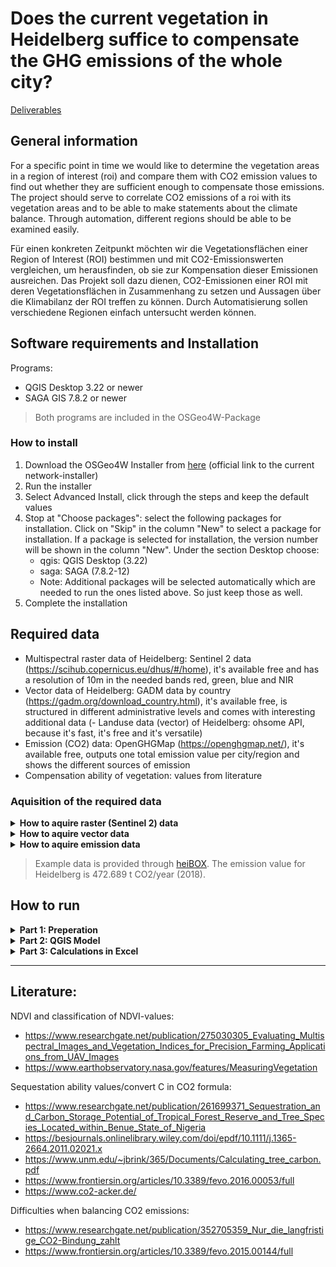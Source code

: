 # Does the current vegetation in Heidelberg suffice to compensate the GHG emissions of the whole city?

<a href="https://github.com/fossgis2122/home/blob/e5aa74674c3a5d00ed566d79ccd8507bb6f41c33/docs/project_deliverables.md">Deliverables</a>

## General information

For a specific point in time we would like to determine the vegetation areas in a region of interest (roi) and compare them with CO2 emission values to find out whether they are sufficient enough to compensate those emissions. The project should serve to correlate CO2 emissions of a roi with its vegetation areas and to be able to make statements about the climate balance. Through automation, different regions should be able to be examined easily.

Für einen konkreten Zeitpunkt möchten wir die Vegetationsflächen einer Region of Interest (ROI) bestimmen und mit CO2-Emissionswerten vergleichen, um herausfinden, ob sie zur Kompensation dieser Emissionen ausreichen. Das Projekt soll dazu dienen, CO2-Emissionen einer ROI mit deren Vegetationsflächen in Zusammenhang zu setzen und Aussagen über die Klimabilanz der ROI treffen zu können. Durch Automatisierung sollen verschiedene Regionen einfach untersucht werden können.

## Software requirements and Installation

Programs:
- QGIS Desktop 3.22 or newer
- SAGA GIS 7.8.2 or newer
> Both programs are included in the OSGeo4W-Package

### How to install

1. Download the OSGeo4W Installer from <a href="http://download.osgeo.org/osgeo4w/v2/osgeo4w-setup.exe">here</a> (official link to the current network-installer)
2. Run the installer
3. Select Advanced Install, click through the steps and keep the default values
4. Stop at "Choose packages": select the following packages for installation. Click on "Skip" in the column "New" to select a package for installation. If a package is selected for installation, the version number will be shown in the column "New". Under the section Desktop choose:
    - qgis: QGIS Desktop (3.22)
    - saga: SAGA (7.8.2-12)
    - Note: Additional packages will be selected automatically which are needed to run the ones listed above. So just keep those as well.
5. Complete the installation

## Required data

- Multispectral raster data of Heidelberg: Sentinel 2 data (https://scihub.copernicus.eu/dhus/#/home), it's available free and has a resolution of 10m in the needed bands red, green, blue and NIR 
- Vector data of Heidelberg: GADM data by country (https://gadm.org/download_country.html), it's available free, is structured in different administrative levels and comes with interesting additional data
(- Landuse data (vector) of Heidelberg: ohsome API, because it's fast, it's free and it's versatile)
- Emission (CO2) data: OpenGHGMap (https://openghgmap.net/), it's available free, outputs one total emission value per city/region and shows the different sources of emission
- Compensation ability of vegetation: values from literature 

### Aquisition of the required data

<details>
   <summary><b>How to aquire raster (Sentinel 2) data</b></summary>
<br/>
    
1. Navigate to <a href="https://scihub.copernicus.eu/dhus/#/self-registration">Copernicus Open Access Hub by ESA registration form</a> and set up an account
2. Log in on <a href="https://scihub.copernicus.eu/dhus/#/home">Copernicus Open Access Hub</a>. Without logging in you cannot download the required data
3. Specify search area in the map with right-click (move map with left-click and zoom in with mouse wheel)
4. Click on the three stripes left in the search box to open the advanced search (upper left corner of screen)
5. Select Sentinel 2 and put following statement in the box for the cloud cover: [0 TO 10]
6. If you want to search for data in a specific time period, put the required dates in "sensing period"
7. Click on the search button (upper right of search box) and wait until results are displayed
8. Search for an image with full extent (no black parts) and minimal cloud cover
9. Hover over the entry and click on the eye icon ("View product details")
10. Check in the quick look window if the data seems suitable
<br/><br/>
    > If the images you are looking for are offline, you can add them to your cart. Go to your cart (upper left next to the three stripes) and click on download (hover over entry and click on the download icon). It should say that downloading offline products is not possible. At this time, there should appear a clock icon next to the "Offline" text which says either "pending" or "running". Click on the same download button again and it should state that the offline product retrieval is initiated. At this point you did everything the right way. If you encouter problems try again following this manual. 
<br/><br/>
    > After a while (up to one hour) the datasets will be available to download for three days. Proceed to the next steps to download the data:
11. In the Inspector, navigate to GRANULE/*Name of data*/IMG_DATA/R10m/ and download the two files "...B04..." & "...B08..." (both .jp2)
12. When downloaded, put the two files in a folder "data" and move the folder to the location of the scripts of this project (take a look at <a href="data_structure.png">data_structure.png</a> for reference)
   
</details>

<details>
   <summary><b>How to aquire vector data</b></summary>
<br/>

1. Navigate to <a href="https://gadm.org/download_country.html">GADM data by country</a>, select Germany and download the Geopackage
2. When downloaded, unzip the ZIP-file and move the Geopackage to the folder where the other data of this project is located (<a href="data_structure.png">data_structure.png</a>)

</details>

<details>
   <summary><b>How to aquire emission data</b></summary>
<br/>

1. Navigate to <a href="https://openghgmap.net/">OpenGHGmap</a> and wait until the data is loaded (coloring the base map)
2. Specify the search area by zooming in with the mouse wheel
3. Click on the three stripes to open the menue (upper right corner)
4. Click on Counties (lvl=6)
5. Hover over the region you want to see data from and write down the red value
6. Alternatively you can click on "About" on the right side and download the "allcountries.geojson.zip", but this is not required

</details>

> Example data is provided through <a href="https://heibox.uni-heidelberg.de/d/b6f83521a8ec4ee5b2f6/">heiBOX</a>. The emission value for Heidelberg is 472.689 t CO2/year (2018).

## How to run

<details>
   <summary><b>Part 1: Preperation</b></summary>
<br/>
    
1. Open the OSGeo4W Shell and navigate to the folder where the scripts are located (<a href="data_structure.png">data_structure.png</a>)
2. Execute the script "roi_extractor.bat"
3. You immediately are required to enter the roi. Any name of a city or town should work, for additional information you should look into the gadm36_DEU.gpkg and search under column "Name_3" for the exact name of your roi (try e.g. Heidelberg, Karlsruhe, Speyer or Gaggenau) - it has to be in the extent of the Sentinel-2 raster images!
5. The outlines of the roi are now saved as a shapefile in the "./data" folder

</details>

<details>
   <summary><b>Part 2: QGIS Model</b></summary>
<br/>

1. Open QGIS and navigate to the folder where the scripts are located (<a href="data_structure.png">data_structure.png</a>) and double-click on the model "TRNK_Model" to run it
3. Put in all required data:
    - CRS: leave the default setting (we recommend using EPSG:25832 in Germany)
    - the color definition file is "colors.txt" in your "./data" folder
    - the raster bands are the two from the "./data" folder with "B04" and "B08" in their names
    - the vector data input "roi" is the output from the script "roi_extractor.bat", so it should be the shapefile in the "./data" folder named as your input for your roi
    - it's not important where the output files are exported to, you just should find them easily afterwards (mind the recommendations)
4. Uncheck both check boxes
5. Run the model (takes up to 1 min depending on your PC)
6. It outputs one image and one Excel file at the locations you specified as output folders

</details>

<details>
   <summary><b>Part 3: Calculations in Excel</b></summary>
<br/>

1. Open the Excel file
2. Copy the values from the third column (no title)
3. Navigate to the folder where the scripts are located (<a href="data_structure.png">data_structure.png</a>) and open "TRNK_Excel.xls"
4. Paste the values in the column "HERE (m²)"
5. All following values should be automatically calculated
6. Now put in the emission value from <a href="https://openghgmap.net/">OpenGHGmap</a> in the marked cell under "Emission value (CO2/year)"
7. The result should be calculated and a message should be displayed whether the vegetation suffices to compensate the CO2 emissions of you roi.

> **Congratulations, you completed this analysis!**

</details>

---
## Literature:

NDVI and classification of NDVI-values:
- https://www.researchgate.net/publication/275030305_Evaluating_Multispectral_Images_and_Vegetation_Indices_for_Precision_Farming_Applications_from_UAV_Images
- https://www.earthobservatory.nasa.gov/features/MeasuringVegetation

Sequestation ability values/convert C in CO2 formula:
- https://www.researchgate.net/publication/261699371_Sequestration_and_Carbon_Storage_Potential_of_Tropical_Forest_Reserve_and_Tree_Species_Located_within_Benue_State_of_Nigeria
- https://besjournals.onlinelibrary.wiley.com/doi/epdf/10.1111/j.1365-2664.2011.02021.x
- https://www.unm.edu/~jbrink/365/Documents/Calculating_tree_carbon.pdf
- https://www.frontiersin.org/articles/10.3389/fevo.2016.00053/full
- https://www.co2-acker.de/

Difficulties when balancing CO2 emissions:
- https://www.researchgate.net/publication/352705359_Nur_die_langfristige_CO2-Bindung_zahlt
- https://www.frontiersin.org/articles/10.3389/fevo.2015.00144/full

